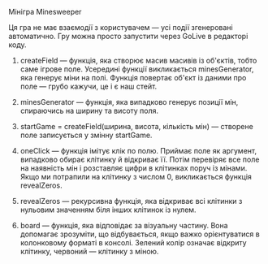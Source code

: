 Мінігра Minesweeper

Ця гра не має взаємодії з користувачем — усі події згенеровані автоматично.
Гру можна просто запустити через GoLive в редакторі коду.

1. createField — функція, яка створює масив масивів із об'єктів, тобто саме ігрове поле. Усередині функції викликається minesGenerator, яка генерує міни на полі. Функція повертає об'єкт із даними про поле — грубо кажучи, це і є наш стейт.

2. minesGenerator — функція, яка випадково генерує позиції мін, спираючись на ширину та висоту поля.

3. startGame = createField(ширина, висота, кількість мін) — створене поле записується у змінну startGame.

4. oneClick — функція імітує клік по полю. Приймає поле як аргумент, випадково обирає клітинку й відкриває її. Потім перевіряє все поле на наявність мін і розставляє цифри в клітинках поруч із мінами. Якщо ми потрапили на клітинку з числом 0, викликається функція revealZeros.

5. revealZeros — рекурсивна функція, яка відкриває всі клітинки з нульовим значенням біля інших клітинок із нулем.

6. board — функція, яка відповідає за візуальну частину. Вона допомагає зрозуміти, що відбувається, якщо важко орієнтуватися в колонковому форматі в консолі. Зелений колір означає відкриту клітинку, червоний — клітинку з міною.
